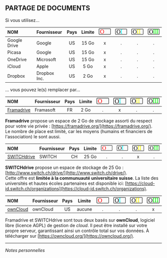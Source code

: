 ## PARTAGE DE DOCUMENTS

Si vous utilisez...

| NOM | Fournisseur | Pays | Limite | ![O](../img/OIII-capsule-small-0.png) | ![1](../img/OIII-capsule-small-1.png) | ![2](../img/OIII-capsule-small-2.png) | ![3](../img/OIII-capsule-small-3.png) |
| :-- | :---------- | :--: | :----: | :-------------------------------: | :-------------------------------: | :-------------------------------: | :-------------------------------: |
| Google Drive | Google | US | 15 Go | x | . | . | . |
| Picasa | Google | US | 15 Go | x | . | . | . |
| OneDrive | Microsoft | US | 15 Go | x | . | . | . |
| iCloud | Apple | US | 5 Go | x | . | . | . |
| Dropbox | Dropbox Inc. | US | 2 Go | x | . | . | . |

... vous pouvez le(s) remplacer par...

| NOM | Fournisseur | Pays | Limite | ![O](../img/OIII-capsule-small-0.png) | ![1](../img/OIII-capsule-small-1.png) | ![2](../img/OIII-capsule-small-2.png) | ![3](../img/OIII-capsule-small-3.png) |
| :-- | :---------- | :--: | :----: | :-------------------------------: | :-------------------------------: | :-------------------------------: | :-------------------------------: |
| [Framadrive](framadrive.org) | Framasoft | FR | 2 Go | . | x | . | . |

**Framadrive** propose un espace de 2 Go de stockage assorti du respect pour votre vie privée : [https://framadrive.org/](https://framadrive.org/).   
Le nombre de place est limité, car les moyens (humains et financiers de l'association) le sont aussi.   

| NOM | Fournisseur | Pays | Limite | ![O](../img/OIII-capsule-small-0.png) | ![1](../img/OIII-capsule-small-1.png) | ![2](../img/OIII-capsule-small-2.png) | ![3](../img/OIII-capsule-small-3.png) |
| :-- | :---------- | :--: | :----: | :-------------------------------: | :-------------------------------: | :-------------------------------: | :-------------------------------: |
| [SWITCHdrive](drive.switch.ch) | SWITCH | CH | 25 Go | . | . | x | . |

**SWITCHdrive** propose un espace de stockage de 25 Go : [http://www.switch.ch/drive/](http://www.switch.ch/drive/).   
Cette offre est **limitée à la communuauté universitaire suisse**. La liste des universités et hautes écoles partenaires est disponible ici: [https://cloud-id.switch.ch/organizations](https://cloud-id.switch.ch/organizations).   

| NOM | Fournisseur | Pays | Limite | ![O](../img/OIII-capsule-small-0.png) | ![1](../img/OIII-capsule-small-1.png) | ![2](../img/OIII-capsule-small-2.png) | ![3](../img/OIII-capsule-small-3.png) |
| :-- | :---------- | :--: | :----: | :-------------------------------: | :-------------------------------: | :-------------------------------: | :-------------------------------: |
| [ownCloud](owncloud.org) | ownCloud | US | aucune | . | . | . | x |

Framadrive et SWITCHdrive sont tous deux basés sur **ownCloud**, logiciel libre (licence AGPL) de gestion de *cloud*. Il peut être installé sur votre propre serveur, garantissant ainsi un contrôle total sur vos données. À télécharger sur [https://owncloud.org/](https://owncloud.org/).   

---
*Notes personnelles*